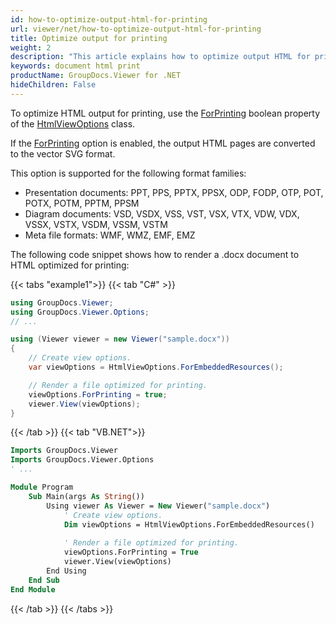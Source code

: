 ```yaml
---
id: how-to-optimize-output-html-for-printing
url: viewer/net/how-to-optimize-output-html-for-printing
title: Optimize output for printing
weight: 2
description: "This article explains how to optimize output HTML for printing."
keywords: document html print
productName: GroupDocs.Viewer for .NET
hideChildren: False
---
```


To optimize HTML output for printing, use the [ForPrinting](https://reference.groupdocs.com/net/viewer/groupdocs.viewer.options/htmlviewoptions/properties/forprinting) boolean property of the [HtmlViewOptions](https://reference.groupdocs.com/net/viewer/groupdocs.viewer.options/htmlviewoptions) class.

If the [ForPrinting](https://reference.groupdocs.com/net/viewer/groupdocs.viewer.options/htmlviewoptions/properties/forprinting) option is enabled, the output HTML pages are converted to the vector SVG format.

This option is supported for the following format families:

* Presentation documents: PPT, PPS, PPTX, PPSX, ODP, FODP, OTP, POT, POTX, POTM, PPTM, PPSM
* Diagram documents: VSD, VSDX, VSS, VST, VSX, VTX, VDW, VDX, VSSX, VSTX, VSDM, VSSM, VSTM
* Meta file formats: WMF, WMZ, EMF, EMZ

The following code snippet shows how to render a .docx document to HTML optimized for printing:

{{< tabs "example1">}}
{{< tab "C#" >}}
```csharp
using GroupDocs.Viewer;
using GroupDocs.Viewer.Options;
// ...

using (Viewer viewer = new Viewer("sample.docx"))
{
    // Create view options.
    var viewOptions = HtmlViewOptions.ForEmbeddedResources();

    // Render a file optimized for printing.
    viewOptions.ForPrinting = true;
    viewer.View(viewOptions);
}
```
{{< /tab >}}
{{< tab "VB.NET">}}
```vb
Imports GroupDocs.Viewer
Imports GroupDocs.Viewer.Options
' ...

Module Program
    Sub Main(args As String())
        Using viewer As Viewer = New Viewer("sample.docx")
            ' Create view options.
            Dim viewOptions = HtmlViewOptions.ForEmbeddedResources()
        
            ' Render a file optimized for printing.
            viewOptions.ForPrinting = True
            viewer.View(viewOptions)
        End Using
    End Sub
End Module
```
{{< /tab >}}
{{< /tabs >}}
